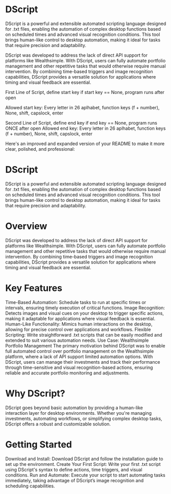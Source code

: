 ﻿# DScript

DScript is a powerful and extensible automated scripting language designed for .txt files, enabling the automation of complex desktop functions based on scheduled times and advanced visual recognition conditions. This tool brings human-like control to desktop automation, making it ideal for tasks that require precision and adaptability.

DScript was developed to address the lack of direct API support for platforms like Wealthsimple. With DScript, users can fully automate portfolio management and other repetitive tasks that would otherwise require manual intervention. By combining time-based triggers and image recognition capabilities, DScript provides a versatile solution for applications where timing and visual feedback are essential.


First Line of Script, define start key
if start key == None, program runs after open

Allowed start key:
Every letter in 26 aplhabet, function keys (f + number), None, shift, capslock, enter

Second Line of Script, define end key
if end key == None, program runs ONCE after open
Allowed end key:
Every letter in 26 aplhabet, function keys (f + number), None, shift, capslock, enter



Here's an improved and expanded version of your README to make it more clear, polished, and professional:

# DScript
DScript is a powerful and extensible automated scripting language designed for .txt files, enabling the automation of complex desktop functions based on scheduled times and advanced visual recognition conditions. This tool brings human-like control to desktop automation, making it ideal for tasks that require precision and adaptability.

# Overview
DScript was developed to address the lack of direct API support for platforms like Wealthsimple. With DScript, users can fully automate portfolio management and other repetitive tasks that would otherwise require manual intervention. By combining time-based triggers and image recognition capabilities, DScript provides a versatile solution for applications where timing and visual feedback are essential.

# Key Features
Time-Based Automation: Schedule tasks to run at specific times or intervals, ensuring timely execution of critical functions.
Image Recognition: Detects images and visual cues on your desktop to trigger specific actions, making it adaptable for applications where visual feedback is essential.
Human-Like Functionality: Mimics human interactions on the desktop, allowing for precise control over applications and workflows.
Flexible Scripting: Write straightforward .txt scripts that can be easily modified and extended to suit various automation needs.
Use Case: Wealthsimple Portfolio Management
The primary motivation behind DScript was to enable full automated control over portfolio management on the Wealthsimple platform, where a lack of API support limited automation options. With DScript, users can manage their investments and track their performance through time-sensitive and visual recognition-based actions, ensuring reliable and accurate portfolio monitoring and adjustments.

# Why DScript?
DScript goes beyond basic automation by providing a human-like interaction layer for desktop environments. Whether you're managing investments, automating workflows, or simplifying complex desktop tasks, DScript offers a robust and customizable solution.

# Getting Started
Download and Install: Download DScript and follow the installation guide to set up the environment.
Create Your First Script: Write your first .txt script using DScript's syntax to define actions, time triggers, and visual conditions.
Run and Automate: Execute your script to start automating tasks immediately, taking advantage of DScript’s image recognition and scheduling capabilities.
